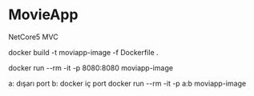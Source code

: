 # MovieApp
 NetCore5  MVC
 



docker build -t moviapp-image -f Dockerfile .

docker run --rm -it -p 8080:8080 moviapp-image

a: dışarı port
b: docker iç port
docker run --rm -it -p a:b moviapp-image